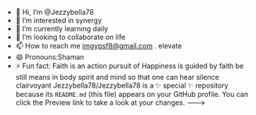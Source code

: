 - 👋 Hi, I’m @Jezzybella78
- 👀 I’m interested in synergy 
- 🌱 I’m currently learning daily 
- 💞️ I’m looking to collaborate on life 
- 📫 How to reach me imgypsf8@gmail.com . elevate 
- 😄 Pronouns:Shaman
- ⚡ Fun fact: Faith is an action
pursuit of Happiness is guided by faith 
be still means in body spirit and mind so that one can hear silence clairvoyant 
Jezzybella78/Jezzybella78 is a ✨ special ✨ repository because its `README.md` (this file) appears on your GitHub profile.
You can click the Preview link to take a look at your changes.
--->
